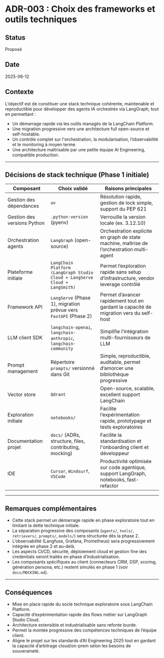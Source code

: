 # ADR-003 : Choix des frameworks et outils techniques

## Status
Proposé

## Date
2025-06-12

## Contexte

L’objectif est de constituer une stack technique cohérente, maintenable et reproductible pour développer des agents IA orchestrés via LangGraph, tout en permettant :

- Un démarrage rapide via les outils managés de la LangChain Platform.
- Une migration progressive vers une architecture full open-source et self-hostable.
- Un contrôle complet sur l'orchestration, la modularisation, l’observabilité et le monitoring à moyen terme.
- Une architecture maîtrisable par une petite équipe AI Engineering, compatible production.

---

## Décisions de stack technique (Phase 1 initiale)

| Composant | Choix validé | Raisons principales |
|-----------|--------------|---------------------|
| Gestion des dépendances | `uv` | Résolution rapide, gestion de lock simple, support du PEP 621 |
| Gestion des versions Python | `.python-version` (pyenv) | Verrouille la version locale (ex. 3.12.10) |
| Orchestration agents | `LangGraph` (open-source) | Orchestration explicite en graph de state machine, maîtrise de l’orchestration multi-agent |
| Plateforme initiale | `LangChain Platform (LangGraph Studio Cloud + LangServe Cloud + LangSmith)` | Permet l’exploration rapide sans setup d’infrastructure, vendor leverage contrôlé |
| Framework API | `LangServe` (Phase 1), migration prévue vers `FastAPI` (Phase 2) | Permet d’avancer rapidement tout en gardant la capacité de migration vers du self-host |
| LLM client SDK | `langchain-openai`, `langchain-anthropic`, `langchain-community` | Simplifie l’intégration multi-fournisseurs de LLM |
| Prompt management | Répertoire `prompts/` versionné dans Git | Simple, reproductible, auditable, permet d’amorcer une bibliothèque progressive |
| Vector store | `Qdrant` | Open-source, scalable, excellent support LangChain |
| Exploration initiale | `notebooks/` | Facilite l’expérimentation rapide, prototypage et tests exploratoires |
| Documentation projet | `docs/` (ADRs, structure, files, contributing, mocking) | Facilite la standardisation et l'onboarding client et développeur |
| IDE | `Cursor`, `Windsurf`, `VSCode` | Productivité optimisée sur code agentique, support LangGraph, notebooks, fast-refactor |

---

## Remarques complémentaires

- Cette stack permet un démarrage rapide en phase exploratoire tout en limitant la dette technique initiale.
- La séparation progressive des composants (`agents/`, `tools/`, `retrievers/`, `prompts/`, `models/`) sera structurée dès la phase 2.
- L’observabilité (Langfuse, Grafana, Prometheus) sera progressivement intégrée en phase 2 et au-delà.
- Les aspects CI/CD, sécurité, déploiement cloud et gestion fine des credentials seront traités en phase d’industrialisation.
- Les composants spécifiques au client (connecteurs CRM, DSP, scoring, génération persona, etc.) restent simulés en phase 1 (voir `docs/MOCKING.md`).

---

## Conséquences

- Mise en place rapide du socle technique exploratoire sous LangChain Platform.
- Capacité d’expérimentation rapide des flows métier sur LangGraph Studio Cloud.
- Architecture extensible et industrialisable sans refonte lourde.
- Permet la montée progressive des compétences techniques de l’équipe client.
- Aligne le projet sur les standards d’AI Engineering 2025 tout en gardant la capacité d’arbitrage cloud/on-prem selon les besoins de souveraineté.

